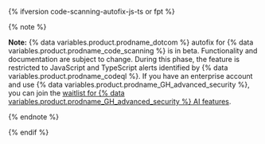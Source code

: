 {% ifversion code-scanning-autofix-js-ts or fpt %}

{% note %}

**Note:** {% data variables.product.prodname_dotcom %} autofix for {% data variables.product.prodname_code_scanning %} is in beta. Functionality and documentation are subject to change. During this phase, the feature is restricted to JavaScript and TypeScript alerts identified by {% data variables.product.prodname_codeql %}. If you have an enterprise account and use {% data variables.product.prodname_GH_advanced_security %}, you can join the [waitlist for {% data variables.product.prodname_GH_advanced_security %} AI features](https://github.com/features/preview/security).

{% endnote %}

{% endif %}
